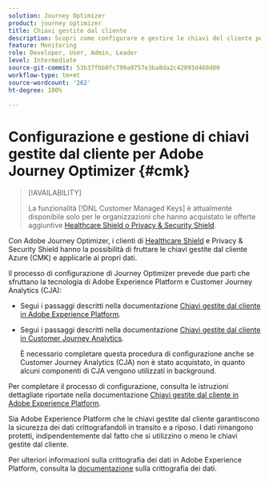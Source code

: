```yaml
---
solution: Journey Optimizer
product: journey optimizer
title: Chiavi gestite dal cliente
description: Scopri come configurare e gestire le chiavi del cliente per Adobe Journey Optimizer.
feature: Monitoring
role: Developer, User, Admin, Leader
level: Intermediate
source-git-commit: 53b37fbb0fc799a0757e3ba8da2c42093d460d00
workflow-type: tm+mt
source-wordcount: '262'
ht-degree: 100%

---
```


# Configurazione e gestione di chiavi gestite dal cliente per Adobe Journey Optimizer {#cmk}

>[!AVAILABILITY]
>
>La funzionalità [!DNL Customer Managed Keys] è attualmente disponibile solo per le organizzazioni che hanno acquistato le offerte aggiuntive [Healthcare Shield o Privacy &amp; Security Shield](https://experienceleague.adobe.com/docs/events/customer-data-management-voices-recordings/governance/healthcare-shield.html?lang=it).

Con Adobe Journey Optimizer, i clienti di [Healthcare Shield](https://www.adobe.com/trust/compliance/hipaa-ready.html) e Privacy &amp; Security Shield hanno la possibilità di fruttare le chiavi gestite dal cliente Azure (CMK) e applicarle ai propri dati.

Il processo di configurazione di Journey Optimizer prevede due parti che sfruttano la tecnologia di Adobe Experience Platform e Customer Journey Analytics (CJA):

* Segui i passaggi descritti nella documentazione [Chiavi gestite dal cliente in Adobe Experience Platform](https://experienceleague.adobe.com/docs/experience-platform/landing/governance-privacy-security/customer-managed-keys.html?lang=it).

* Segui i passaggi descritti nella documentazione [Chiavi gestite dal cliente in Customer Journey Analytics](https://experienceleague.adobe.com/docs/analytics-platform/using/cja-privacy/cmk.html?lang=it).

  È necessario completare questa procedura di configurazione anche se Customer Journey Analytics (CJA) non è stato acquistato, in quanto alcuni componenti di CJA vengono utilizzati in background.

Per completare il processo di configurazione, consulta le istruzioni dettagliate riportate nella documentazione [Chiavi gestite dal cliente in Adobe Experience Platform](https://experienceleague.adobe.com/docs/experience-platform/landing/governance-privacy-security/encryption.html?lang=it).

Sia Adobe Experience Platform che le chiavi gestite dal cliente garantiscono la sicurezza dei dati crittografandoli in transito e a riposo. I dati rimangono protetti, indipendentemente dal fatto che si utilizzino o meno le chiavi gestite dal cliente.

Per ulteriori informazioni sulla crittografia dei dati in Adobe Experience Platform, consulta la [documentazione](https://experienceleague.adobe.com/docs/experience-platform/landing/governance-privacy-security/encryption.html?lang=it) sulla crittografia dei dati.